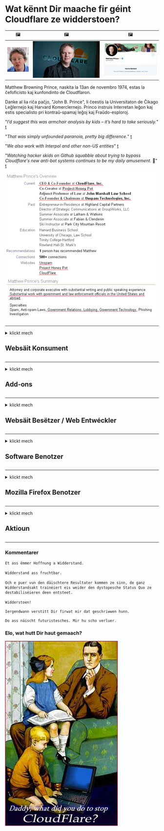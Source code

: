 # Wat kënnt Dir maache fir géint Cloudflare ze widderstoen?

| 🖼 | 🖼 | 🖼 |
| --- | --- | --- |
| ![](../image/matthew_prince_teen.jpg) | ![](../image/matthew_prince.jpg) | ![](../image/blockedbymatthewprince.jpg) |


Matthew Browning Prince, naskita la 13an de novembro 1974, estas la ĉefoficisto kaj kunfondinto de Cloudflaron.

Danke al lia riĉa paĉjo, "John B. Prince", li ĉeestis la Universitaton de Ĉikago Leĝlernejo kaj Harvard Komerclernejo.
Princo instruis Interretan leĝon kaj estis specialisto pri kontraŭ-spamaj leĝoj kaj Fraŭdo-esploroj.


"*I’d suggest this was armchair analysis by kids – it’s hard to take seriously.*" [t](https://www.theguardian.com/technology/2015/nov/19/cloudflare-accused-by-anonymous-helping-isis)

"*That was simply unfounded paranoia, pretty big difference.*"  [t](https://twitter.com/xxdesmus/status/992757936123359233)

"*We also work with Interpol and other non-US entities*" [t](https://twitter.com/eastdakota/status/1203028504184360960)

"*Watching hacker skids on Github squabble about trying to bypass Cloudflare's new anti-bot systems continues to be my daily amusement.* 🍿" [t](https://twitter.com/eastdakota/status/1273277839102656515)


![](../image/whoismp.jpg)

---


<details>
<summary>klickt mech

## Websäit Konsument
</summary>


- Wann d'Websäit déi Dir gär benotzt Cloudflare benotzt, sot hinnen se net Cloudflare ze benotzen.
  - Whining op sozialen Medien wéi Facebook, Reddit, Twitter oder Mastodon mécht keen Ënnerscheed. [Aktiounen si méi haart wéi Hashtags.](https://twitter.com/phyzonloop/status/1274132092490862594)
  - Probéiert de Site Besëtzer ze kontaktéieren wann Dir Iech nëtzlech maache wëllt.

[Cloudflare gesot](https://github.com/Eloston/ungoogled-chromium/issues/783):
```
Mir recommandéieren Iech un d'Administrateuren ze ruffen fir déi spezifesch Servicer oder Site mat deenen Dir erauskënnt an Är Experienz deelen.
```

[Wann Dir et net frot, de Besëtzer vum Site weess dëse Problem ni.](../PEOPLE.md)

![](../image/liberapay.jpg)

[Erfollegräich Beispill](https://counterpartytalk.org/t/turn-off-cloudflare-on-counterparty-co-plz/164/5).<br>
Dir hutt e Problem? [Héich Är Stëmm elo.](https://github.com/maraoz/maraoz.github.io/issues/1) Beispill hei drënner.

```
Dir hëlleft just Firmenzensur a Massiwwerwaachung.
http://crimeflare.eu.org
```

```
Är Websäit ass am Privatsphär-mëssbrauchende private Wandgaart vu CloudFlare.
http://crimeflare.eu.org
```

- Huelt Iech Zäit fir d'Privatsphärpolitik vun der Websäit ze liesen.
  - wann d'Websäit hannert Cloudflare steet oder Websäit benotzt Servicer verbonne mat Cloudflare.

Et muss erkläre wat de "Cloudflare" ass, a freet no Erlaabnis Är Donnéeën mat Cloudflare ze deelen. Echec dëst ze maachen, bréngt Vertrauensbroch an déi betraffe Websäit soll evitéiert ginn.

[En akzeptabelt Dateschutzpolitik Beispill ass hei](https://archive.is/bDlTz) ("Subprocessors" > "Entity Name")

```
Ech hunn Är Privatsphärpolitik gelies an ech kann d'Wuert Cloudflare net fannen.
Ech refuséieren Daten mat Iech ze teelen wann Dir weider meng Daten u Cloudflare fiddert.
http://crimeflare.eu.org
```

Dëst ass e Beispill vu Privatsphärpolitik déi net d'Wuert Cloudflare huet.
[Liberland Jobs](https://archive.is/daKIr) [privacy policy](https://docsend.com/view/feiwyte):

![](../image/cfwontobey.jpg)

Cloudflare hunn hir eege Privatsphärpolitik.
[Cloudflare huet gär doxxing Leit.](https://www.reddit.com/r/GamerGhazi/comments/2s64fe/be_wary_reporting_to_cloudflare/)

Hei ass e gutt Beispill fir d'Aschreiwungsform vun der Websäit.
AFAIK, Null Websäit maacht dat. Wäert Dir hinnen vertrauen?

```
Andeems Dir op "Umellen fir XYZ" klickt, stëmmt Dir mat eise Servicebedingungen a Privatsphärerklärung zou.
Dir averstanen och Är Donnéeën mat Cloudflare ze deelen an averstanen och mat der Privatsphärerklärung vun cloudflare.
Wann Cloudflare Är Informatioun leckt oder Iech net erlaabt Iech mat eise Server ze verbannen, ass et net eis Schold. [*]

[ Sech umellen ] [ Ech stëmmen net zou ]
```
[*] [PEOPLE.md](../PEOPLE.md)


- Probéiert net hire Service ze benotzen. Denkt drun datt Dir vu Cloudflare iwwerwaacht gëtt.
  - ["I'm in your TLS, sniffin' your passworz"](../image/iminurtls.jpg)

- Sicht eng aner Websäit. Et ginn Alternativen an Opportunitéiten um Internet!

- Iwwerzeegt Är Frënn fir den Tor all Dag ze benotzen.
  - Anonymitéit soll de Standard vum oppenen Internet sinn!
  - [Bedenkt datt den Tor-Projet dëse Projet net gär huet.](../HISTORY.md)

</details>

------

<details>
<summary>klickt mech

## Add-ons
</summary>

- Wann Äre Browser Firefox, Tor Browser oder Ungoogled Chromium ass, benotzt ee vun dësen Add-ons hei drënner.
  - Wann Dir en neien neien Add-on bäifüüge wëllt, da frot ierch fir d'éischt.


| Numm | Entwéckler | Ënnerstëtzung | Kann Blockéieren | Kann Bescheed soen | Chrome |
| -------- | -------- | -------- | -------- | -------- | -------- |
| [Bloku Cloudflaron MITM-Atakon](../subfiles/addon/bcma.md) | #Addon | [ ? ](http://crimeflare.eu.org/) | **jo**     | **jo**     |  **jo** |
| [Ĉu ligoj estas vundeblaj al MITM-atako?](../subfiles/addon/ismm.md) | #Addon | [ ? ](http://crimeflare.eu.org/) | Nee     | **jo**     |  **jo** |
| [Ĉu ĉi tiuj ligoj blokos Tor-uzanton?](../subfiles/addon/isat.md) | #Addon | [ ? ](http://crimeflare.eu.org/) | Nee     | **jo**     |  **jo** |
| [Block Cloudflare MITM Attack](https://trac.torproject.org/projects/tor/attachment/ticket/24351/block_cloudflare_mitm_attack-1.0.14.1-an%2Bfx.xpi)<br>[**DELETED BY TOR PROJECT**](../HISTORY.md) | nullius | [ ? ](../tool/block_cloudflare_mitm_fx), [Link](http://crimeflare.eu.org/) | **jo**     | **jo**     |  Nee |
| [TPRB](http://sw.nnpaefp7pkadbxxkhz2agtbv2a4g5sgo2fbmv3i7czaua354334uqqad.onion/) | Sw | [ ? ](http://sw.nnpaefp7pkadbxxkhz2agtbv2a4g5sgo2fbmv3i7czaua354334uqqad.onion/) | **jo**     | **jo**     |  Nee |
| [Detect Cloudflare](https://addons.mozilla.org/en-US/firefox/addon/detect-cloudflare/) | Frank Otto | [ ? ](https://github.com/traktofon/cf-detect) | Nee     | **jo**     |  Nee |
| [True Sight](https://addons.mozilla.org/en-US/firefox/addon/detect-cloudflare-plus/) | claustromaniac | [ ? ](https://github.com/claustromaniac/detect-cloudflare-plus) | Nee     | **jo**     |  Nee |
| [Which Cloudflare datacenter am I visiting?](https://addons.mozilla.org/en-US/firefox/addon/cf-pop/) | 依云 | [ ? ](https://github.com/lilydjwg/cf-pop) | Nee     | **jo**     |  Nee |


- "Decentraleyes" kann d'Verbindung mat "CDNJS (Cloudflare)" stoppen.
  - Et verhënnert datt vill Ufroen Netzwierker erreechen, an déngt lokal Dateie fir datt d'Siten net briechen.
  - Den Entwéckler huet geäntwert: "[very concerning indeed](https://github.com/Synzvato/decentraleyes/issues/236#issuecomment-352049501)", "[widespread usage severely centralizes the web](https://github.com/Synzvato/decentraleyes/issues/251#issuecomment-366752049)"

- [Dir kënnt och de Cloudflare Zertifika vun Ärer Certificate Authority (CA) ewechhuelen oder vertrauen.](https://www.ssl.com/how-to/remove-root-certificate-firefox/)

</details>

------

<details>
<summary>klickt mech

## Websäit Besëtzer / Web Entwéckler
</summary>


![](../image/word_cloudflarefree.jpg)

- Benotzt net Cloudflare Léisung, Period.
  - Dir kënnt besser wéi dat maachen, richteg? [Hei ass wéi Dir Cloudflare Abonnementer, Pläng, Domainen oder Konten ewechhuelt.](https://support.cloudflare.com/hc/en-us/articles/200167776-Removing-subscriptions-plans-domains-or-accounts)

| 🖼 | 🖼 |
| --- | --- |
| ![](../image/htmlalertcloudflare.jpg) | ![](../image/htmlalertcloudflare2.jpg) |

- Wëllt méi Clienten? Dir wësst wat ze maachen. Hiweis ass "iwwer Linn".
  - [Moien, Dir hutt geschriwwen "Mir huelen Är Privatsphär eescht" awer ech krut "Feeler 403 Verbueden Anonyme Proxy Net Erlaabt".](https://it.slashdot.org/story/19/02/19/0033255/stop-saying-we-take-your-privacy-and-security-seriously) Firwat blockéiert Dir Tor Or VPN? A firwat blockéiert Dir temporär E-Mailen?

![](../image/anonexist.jpg)

- Cloudflare benotze wäert d'Chance fir en Ausfall erhéijen. Besucher kënnen net op Är Websäit zougräifen wann Äre Server erofgeet oder Cloudflare erof ass.
  - [Hutt Dir wierklech geduecht datt Cloudflare ni erofgeet?](https://www.ibtimes.com/cloudflare-down-not-working-sites-producing-504-gateway-timeout-errors-2618008) [Another](https://twitter.com/Jedduff/status/1097875615997399040) [sample](https://twitter.com/search?f=tweets&vertical=default&q=Cloudflare%20is%20having%20problems). [Need more](../PEOPLE.md)?

![](../image/cloudflareinternalerror.jpg)

- Benotzt Cloudflare fir Äre "API Service", "Software Update Server" oder "RSS Feed" ze proxyen, wäert Äre Client schueden. E Client huet Iech ugeruff a sot "Ech kann Är API net méi benotzen", an Dir hutt keng Ahnung wat leeft. Cloudflare kann Äre Client roueg blockéieren. Mengt Dir datt et an der Rei ass?
  - Et gi vill RSS Reader Client an RSS Reader Online Service. Firwat publizéiert Dir RSS Feed wann Dir d'Leit net erlaabt Iech ze abonnéieren?

![](../image/rssfeedovercf.jpg)

- Braucht Dir HTTPS Zertifika? Benotzt "Let's Encrypt" oder kaaft et just vun der CA Firma.

- Braucht Dir DNS Server? Kann net Ären eegene Server opbauen? Wéi wier et mat hinnen: [Hurricane Electric Free DNS](https://dns.he.net/), [Dyn.com](https://dyn.com/dns/), [1984 Hosting](https://www.1984hosting.com/), [Afraid.Org (Admin läscht Äre Kont wann Dir TOR benotzt)](https://freedns.afraid.org/)
  - [Alternativoj al DNS](../subfiles/alternative/domaindns.md)

- Dir sicht Hosting Service? Nëmme gratis? Wéi wier et mat hinnen: [Onion Service](http://vww6ybal4bd7szmgncyruucpgfkqahzddi37ktceo3ah7ngmcopnpyyd.onion/en/security/network-security/tor/onionservices-best-practices), [Free Web Hosting Area](https://freewha.com/), [Autistici/Inventati Web Site Hosting](https://www.autinv5q6en4gpf4.onion/services/website), [Github Pages](https://pages.github.com/), [Surge](https://surge.sh/)
  - [Alternativen zu Cloudflare](../subfiles/alternative/cloudflare.md)

- Benotzt Dir "cloudflare-ipfs.com"? [Wësst Dir Cloudflare IPFS ass schlecht?](../PEOPLE.md)

- Installéiert Web Application Firewall wéi OWASP a Fail2Ban op Ärem Server a konfiguréiert se richteg.
  - Tor blockéieren ass keng Léisung. Strof net jiddereen nëmme fir kleng schlecht Benotzer.

- Redirect oder blockéieren "Cloudflare Warp" Benotzer fir op Är Websäit ze kommen. A gitt e Grond wann Dir kënnt.

> IP Lëscht: "[Cloudflare's aktuell IP Reihen](cloudflare_inc/)"

> A: Spär se einfach

```
server {
...
deny 173.245.48.0/20;
deny 103.21.244.0/22;
deny 103.22.200.0/22;
deny 103.31.4.0/22;
deny 141.101.64.0/18;
deny 108.162.192.0/18;
deny 190.93.240.0/20;
deny 188.114.96.0/20;
deny 197.234.240.0/22;
deny 198.41.128.0/17;
deny 162.158.0.0/15;
deny 104.16.0.0/12;
deny 172.64.0.0/13;
deny 131.0.72.0/22;
deny 2400:cb00::/32;
deny 2606:4700::/32;
deny 2803:f800::/32;
deny 2405:b500::/32;
deny 2405:8100::/32;
deny 2a06:98c0::/29;
deny 2c0f:f248::/32;
...
}
```

> B: Viruleedung op Warnsäit

```
http {
...
geo $iscf {
default 0;
173.245.48.0/20 1;
103.21.244.0/22 1;
103.22.200.0/22 1;
103.31.4.0/22 1;
141.101.64.0/18 1;
108.162.192.0/18 1;
190.93.240.0/20 1;
188.114.96.0/20 1;
197.234.240.0/22 1;
198.41.128.0/17 1;
162.158.0.0/15 1;
104.16.0.0/12 1;
172.64.0.0/13 1;
131.0.72.0/22 1;
2400:cb00::/32 1;
2606:4700::/32 1;
2803:f800::/32 1;
2405:b500::/32 1;
2405:8100::/32 1;
2a06:98c0::/29 1;
2c0f:f248::/32 1;
}
...
}

server {
...
if ($iscf) {rewrite ^ https://example.com/cfwsorry.php;}
...
}

<?php
header('HTTP/1.1 406 Not Acceptable');
echo <<<CLOUDFLARED
Thank you for visiting ourwebsite.com!<br />
We are sorry, but we can't serve you because your connection is being intercepted by Cloudflare.<br />
Please read http://crimeflare.eu.org for more information.<br />
CLOUDFLARED;
die();
```

- Setzt Tor Onion Service oder I2P Insite op wann Dir u Fräiheet gleeft an anonyme Benotzer wëllkomm.

- Frot Berodung vun aneren Clearnet / Tor Dual Websäit Betreiber an maacht anonyme Frënn!

</details>

------

<details>
<summary>klickt mech

## Software Benotzer
</summary>


- Discord benotzt CloudFlare. Alternativen? Mir recommandéieren [**Briar** (Android)](https://f-droid.org/en/packages/org.briarproject.briar.android/), [Ricochet (PC)](https://ricochet.im/), [Tox + Tor (Android/PC)](https://tox.chat/download.html)
  - Briar enthält Tor Daemon sou datt Dir Orbot net installéiere musst.
  - Qwtch Entwéckler, Open Privacy, geläscht stop_cloudflare Projet aus hirem Git Service ouni Préavis.

- Wann Dir Debian GNU / Linux benotzt, oder all Derivat, abonnéiert: [bug #831835](https://bugs.debian.org/cgi-bin/bugreport.cgi?bug=831835). A wann Dir kënnt, hëlleft de Patch z'iwwerpréiwen, an hëlleft dem Ënnerhalter zu der richteger Conclusioun ze kommen ob et sollt ugeholl ginn.

- Empfeelt ëmmer dës Browser.

| Numm | Entwéckler | Ënnerstëtzung | Kommentéieren |
| -------- | -------- | -------- | -------- |
| [Ungoogled-Chromium](https://ungoogled-software.github.io/ungoogled-chromium-binaries/) | Eloston | [ ? ](https://github.com/Eloston/ungoogled-chromium) | PC (Win, Mac, Linux)  _!Tor_ |
| [Bromite](https://www.bromite.org/fdroid) | Bromite | [ ? ](https://github.com/bromite/bromite/issues) | Android  _!Tor_ |
| [Tor Browser](https://www.torproject.org/download/) | Tor Project | [ ? ](https://support.torproject.org/) | PC (Win, Mac, Linux)  _Tor_|
| [Tor Browser Android](https://www.torproject.org/download/) | Tor Project | [ ? ](https://support.torproject.org/) | Android  _Tor_|
| [Onion Browser](https://itunes.apple.com/us/app/onion-browser/id519296448?mt=8) | Mike Tigas | [ ? ](https://github.com/OnionBrowser/OnionBrowser/issues) | Apple iOS  _Tor_|
| [GNU/Icecat](https://www.gnu.org/software/gnuzilla/) | GNU | [ ? ](https://www.gnu.org/software/gnuzilla/) | PC (Linux) |
| [IceCatMobile](https://f-droid.org/en/packages/org.gnu.icecat/) | GNU | [ ? ](https://lists.gnu.org/mailman/listinfo/bug-gnuzilla) | Android |
| [Iridium Browser](https://iridiumbrowser.de/about/) | Iridium | [ ? ](https://github.com/iridium-browser/iridium-browser/) | PC (Win, Mac, Linux, OpenBSD) |


Aner Software Privatsphär ass net perfekt. Dëst bedeit net datt den Tor Browser "perfekt" ass.
Et gëtt weder 100% sécher nach 100% privat um Internet an Technologie.

- Wëllt Dir net Tor benotzen? Dir kënnt all Browser mat Tor Daemon benotzen.
  - [Bedenkt datt den Tor Projet dëst net gär huet.](https://support.torproject.org/tbb/tbb-9/) Benotzt den Tor Browser wann Dir et fäerdeg bréngt.
- [Wéi benotzt Dir Chrom mat Tor](../subfiles/chromium_tor.md)


Loosst eis iwwer d'Privatsphär vun der anerer Software schwätzen.

- [Wann Dir wierklech Firefox benotze musst, wielt "Firefox ESR".](https://www.mozilla.org/en-US/firefox/organizations/)
  - [Firefox - Spyware Waachhond](https://spyware.neocities.org/articles/firefox.html)
  - [Firefox refuséiert fräi Meenungsäusserung, verbitt fräi Meenungsäusserung](https://web.archive.org/web/20200423010026/https://reclaimthenet.org/firefox-rejects-free-speech-bans-free-speech-commenting-plugin-dissenter-from-its-extensions-gallery/)
  - ["100+ Downvotes. Et schéngt wéi wann eng Software Firma froen ze halen ... Software ass just ze vill dës Deeg."](https://old.reddit.com/r/firefox/comments/gutdiw/weve_got_work_to_do_the_mozilla_blog/fslbbb6/)
  - [Uh, firwat weist Firefox mir gesponsert Links a menger URL Bar?](https://www.reddit.com/r/firefox/comments/jybx2w/uh_why_is_firefox_showing_me_sponsored_links_in/)
  - [Mozilla - Däiwel Inkarnéiert](https://digdeeper.neocities.org/ghost/mozilla.html)

- [Denkt drun, Mozilla benotzt Cloudflare Service.](https://www.robtex.com/dns-lookup/www.mozilla.org) [Si benotzen och den Cloudflare's DNS Service op hirem Produkt.](https://www.theregister.co.uk/2018/03/21/mozilla_testing_dns_encryption/)

- [Mozilla huet dësen Ticket offiziell refuséiert.](https://bugzilla.mozilla.org/show_bug.cgi?id=1426618)

- [Firefox Focus ass e Witz.](https://github.com/mozilla-mobile/focus-android/issues/1743) [Si hu versprach Telemetrie auszeschalten awer si hunn et geännert.](https://github.com/mozilla-mobile/focus-android/issues/4210)

- [PaleMoon / Basilisk Entwéckler huet Cloudflare gär.](https://github.com/mozilla-mobile/focus-android/issues/1743#issuecomment-345993097)
  - [Pale Moon's Archive Server gehackt a Malware fir 18 Méint verbreet](https://www.reddit.com/r/privacytoolsIO/comments/cc808y/pale_moons_archive_server_hacked_and_spread/)
  - Hien haasst och Tor Benotzer - "[Loosst et géint den Tor feindlech sinn. Ech mengen déi meescht Site solle feindlech vis-à-vis vum Tor sinn als en extrem héije Mëssbrauchsfaktor berécksiichtegt.](https://github.com/yacy/yacy_search_server/issues/314#issuecomment-565932097)"

- [Waterfox hu schwéier "Telefonen Doheem" ​​Problem](https://spyware.neocities.org/articles/waterfox.html)

- [Google Chrome ass eng Spyware.](https://www.gnu.org/proprietary/malware-google.en.html)
  - [Google profiléiert Är Aktivitéit.](https://spyware.neocities.org/articles/chrome.html)

- [SRWare Iron maachen ze vill Telefonen Heemverbindung.](https://spyware.neocities.org/articles/iron.html) Et verbënnt och mat Google Domainen.

- [Brave Browser Whitelist Facebook / Twitter Trackers.](https://www.bleepingcomputer.com/news/security/facebook-twitter-trackers-whitelisted-by-brave-browser/)
  - [Hei méi Probleemer.](https://spyware.neocities.org/articles/brave.html)
  - [Binance Affiliate ID](https://twitter.com/cryptonator1337/status/1269594587716374528)

- [Microsoft Edge léisst Facebook de Flash Code hannert de Benotzer zréckféieren.](https://www.zdnet.com/article/microsoft-edge-lets-facebook-run-flash-code-behind-users-backs/)

- [Vivaldi respektéiert Är Privatsphär net.](https://spyware.neocities.org/articles/vivaldi.html)

- [Oper Spyware Niveau: Extrem héich](https://spyware.neocities.org/articles/opera.html)

- Apple iOS: [Dir sollt iOS guer net benotzen, haaptsächlech well et Malware ass.](https://www.gnu.org/proprietary/malware-apple.html)

Dofir recommandéiere mir nëmmen uewen Dësch. Näischt anescht.

</details>

------

<details>
<summary>klickt mech

## Mozilla Firefox Benotzer
</summary>


- "Firefox Nightly" schéckt Debug-Niveau Informatioun u Mozilla Server ouni Opt-out Method.
  - [Mozilla Server behuelen Cloudflare](https://www.digwebinterface.com/?hostnames=www.mozilla.org%0D%0Amozilla.cloudflare-dns.com&type=&ns=resolver&useresolver=8.8.4.4&nameservers=)

- Et ass méiglech Firefox ze verbannen mat Mozilla Server ze verbannen.
  - [Dem Mozilla seng Politik Templates Guide](https://github.com/mozilla/policy-templates/blob/master/README.md)
  - Denkt drun dësen Trick kéint a spéider Versioun ophalen ze schaffen well Mozilla gär selwer wäisslëscht.
  - Benotzt Firewall an DNS Filter fir se komplett ze blockéieren.

"`/distribution/policies.json`"

>     "WebsiteFilter": {
> 		"Block": [
> 		"*://*.mozilla.com/*",
> 		"*://*.mozilla.net/*",
> 		"*://*.mozilla.org/*",
> 		"*://webcompat.com/*",
> 		"*://*.firefox.com/*",
> 		"*://*.thunderbird.net/*",
> 		"*://*.cloudflare.com/*"
> 		]
>     },


- ~~Bericht e Feeler am Mozilla Tracker, sot hinnen se net Cloudflare benotzen.~~ Et war e Feelerbericht iwwer bugzilla. Vill Leit hunn hir Suerg gepost, awer de Feeler gouf vum Admin am Joer 2018 verstoppt.

- Dir kënnt DoH am Firefox deaktivéieren.
  - [Ännert Standard DNS Provider vu Firefox](../subfiles/change-firefox-dns.md)

![](../image/firefoxdns.jpg)

- [Wann Dir Net-ISP DNS benotze wëllt, denkt un d'OpenNIC Tier2 DNS Service oder ee vun net Cloudflare DNS Servicer ze benotzen.](https://wiki.opennic.org/start)
![](../image/opennic.jpg)
  - Block Cloudflare mat DNS. [Crimeflare DNS](../subfiles/service/publicdns.md)

- Dir kënnt Tor als DNS Resolver benotzen. [Wann Dir keen Tor Expert sidd, frot hei d'Fro.](https://tor.stackexchange.com/)

> **Wéi?**
> 1. Luet den Tor erof an installéiert en op Ärem Computer.
> 2. Füügt dës Zeil an "torrc" Datei bäi.
> DNSPort 127.0.0.1:53
> 3. Neistart Tor.
> 4. Setzt den DNS-Server vun Ärem Computer op "127.0.0.1".

</details>

------

<details>
<summary>klickt mech

## Aktioun
</summary>


- Sot anerer ronderëm Iech iwwer d'Gefore vu Cloudflare.

- [Hëlleft dëst Repository ze verbesseren.](http://crimeflare.eu.org)
  - Souwuel d'Lëschten, d'Argumenter dogéint an d'Detailer.

- [Dokumentéiert a maacht ganz ëffentlech wou d'Saache mat Cloudflare (an ähnleche Firmen) falsch lafen, a gitt sécher dëst Repository ze ernimmen wann Dir dat maacht](http://crimeflare.eu.org) :)

- Kritt méi Leit mat Tor par défaut, fir datt se de Web aus der Perspektiv vu verschiddenen Deeler vun der Welt erliewen.

- Start Gruppen, a soziale Medien a Measpace, gewidmet fir d'Welt vu Cloudflare ze befreien.

- Wou passend, Link op dës Gruppen op dësem Repository - dëst kann eng Plaz sinn fir ze koordinéieren, als Gruppen zesummen ze schaffen.

- [Start e Coop dat eng sënnvoll net korporativ Alternativ zu Cloudflare kann ubidden.](../subfiles/alternative/cloudflare.md)

- Loosst eis vun all Alternativen wëssen fir op d'mannst ze hëllefen e puer Schicht Verteidegung géint Cloudflare ze bidden.

- Wann Dir e Cloudflare Client sidd, setzt Är Privatsphär Astellungen, a waart bis se se verletzen.
  - [Da bréngt se ënner Anti-Spam / Privatsphär Verstouss Käschten.](https://twitter.com/thexpaw/status/1108424723233419264)

- Wann Dir an den USA vun Amerika sidd an déi betreffend Websäit eng Bank oder e Comptabel ass, probéiert legal Drock ënner dem Gramm – Leach – Bliley Act ze bréngen, oder den Amerikaner mat DIsabilities Act a mellt Iech bei eis wéi wäit Dir kommt .

- Wann d'Websäit e Regierungs Site ass, probéiert legal Drock ënner dem 1. Amendement vun der US Verfassung ze bréngen.

- Wann Dir EU Bierger sidd, da kontaktéiert d'Websäit fir Är perséinlech Informatioun ënner dem Allgemeng Dateschutzreglement ze schécken. Wa se Iech Är Informatioune refuséieren, ass dat eng Violatioun vum Gesetz.

- Fir Firmen déi behaapten Service op hirer Websäit unzebidden, probéiert se als "falsch Reklammen" bei Konsumenteschutzorganisatiounen a BBB ze mellen. Cloudflare Websäiten gi vu Cloudflare Server servéiert.

- [D'ITU proposéiert am US Kontext datt Cloudflare ufänkt grouss genuch ze ginn datt Antitrustgesetz op si erofgesat ka ginn.](https://www.itu.int/en/ITU-T/Workshops-and-Seminars/20181218/Documents/Geoff_Huston_Presentation.pdf)

- Et ass denkbar datt d'GNU GPL Versioun 4 eng Bestëmmung enthalen kann fir de Quellcode hannert sou engem Service ze späicheren, fir all GPLv4 a spéider Programmer ze erfuerderen datt op d'mannst de Quellcode iwwer e Medium verfügbar ass dat net Tor Benotzer diskriminéiert.

- [Se vi uzas Mastodon bonvolu sekvi la konton Mitigator](../subfiles/service/altlink.md).

</details>

------

### Kommentarer

```
Et ass ëmmer Hoffnung a Widderstand.

Widderstand ass fruchtbar.

Och e puer vun den däischtere Resultater kommen ze sinn, de ganz Widderstandsakt trainéiert eis weider den dystopesche Status Quo ze destabiliséieren deen entsteet.

Widderstoen!
```

```
Iergendwann verstitt Dir firwat mir dat geschriwwen hunn.
```

```
Do ass näischt futuristesches. Mir hu scho verluer.
```

### Elo, wat hutt Dir haut gemaach?


![](../image/stopcf.jpg)
